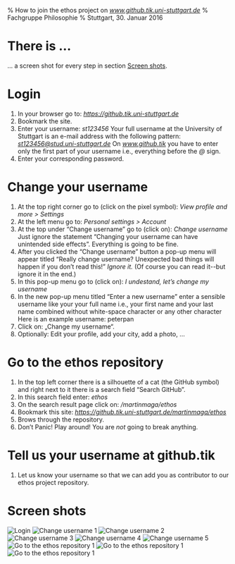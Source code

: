 % How to join the ethos project on *www.github.tik.uni-stuttgart.de*
% Fachgruppe Philosophie
% Stuttgart, 30. Januar 2016

# There is …
… a screen shot for every step in section [Screen shots](#screen-shots).

# Login
  1. In your browser go to: *https://github.tik.uni-stuttgart.de*
  2. Bookmark the site.
  3. Enter your username: *st123456*
  Your full username at the University of Stuttgart is an e-mail address
  with the following pattern: *st123456@stud.uni-stuttgart.de*
  On *www.github.tik* you have to enter only the first part of your username
  i.e., everything before the *@* sign.
  4. Enter your corresponding password.
  
# Change your username
  1. At the top right corner go to (click on the pixel symbol):
  *View profile and more > Settings*
  2. At the left menu go to: *Personal settings > Account*
  3. At the top under “Change username” go to (click on):
  *Change username*
  Just ignore the statement “Changing your username can have unintended side effects”.
  Everything is going to be fine.
  4. After you clicked the “Change username” button a pop-up menu will appear titled
  “Really change username? Unexpected bad things will happen if you don’t read this!” 
  *Ignore it.* (Of course you can read it--but ignore it in the end.)
  5. In this pop-up menu go to (click on):
  *I undestand, let’s change my username*
  6. In the new pop-up menu titled “Enter a new username” enter a sensible
  username like your your full name i.e., your first name and your last name
  combined without white-space character or any other character
  Here is an example username: peterpan
  7. Click on: „Change my username“.
  8. Optionally: Edit your profile, add your city, add a photo, …
  
# Go to the ethos repository
  1. In the top left corner there is a silhouette of a cat (the GitHub symbol)
  and right next to it there is a search field “Search GitHub”.
  2. In this search field enter: *ethos*
  3. On the search result page click on: */martinmaga/ethos*
  4. Bookmark this site: *https://github.tik.uni-stuttgart.de/martinmaga/ethos*
  5. Brows through the repository.
  6. Don’t Panic! Play around! You are *not* going to break anything.
  
# Tell us your username at github.tik
  1. Let us know your username so that we can add you as contributor to our
  ethos project repository.

# Screen shots
![Login](1.png)
![Change username 1](2.png)
![Change username 2](3.png)
![Change username 3](4.png)
![Change username 4](5.png)
![Change username 5](6.png)
![Go to the ethos repository 1](7.png)
![Go to the ethos repository 1](8.png)
![Go to the ethos repository 1](9.png)
